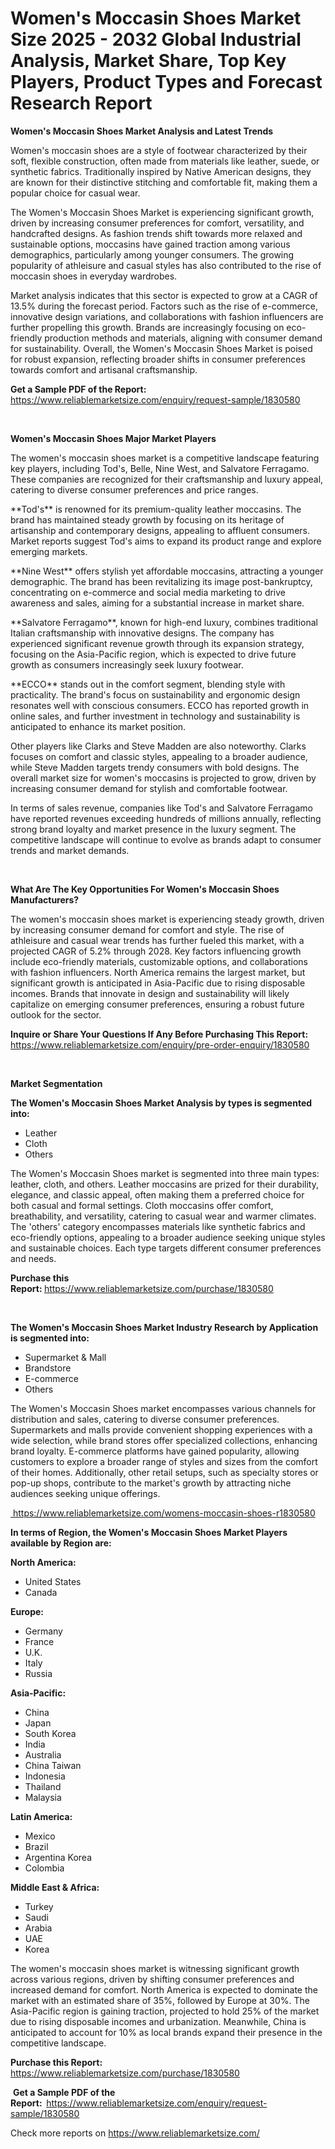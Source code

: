 <p><h1>Women's Moccasin Shoes Market Size 2025 - 2032 Global Industrial Analysis, Market Share, Top Key Players, Product Types and Forecast Research Report</h1></p><p><strong>Women's Moccasin Shoes Market Analysis and Latest Trends</strong></p>
<p><p>Women's moccasin shoes are a style of footwear characterized by their soft, flexible construction, often made from materials like leather, suede, or synthetic fabrics. Traditionally inspired by Native American designs, they are known for their distinctive stitching and comfortable fit, making them a popular choice for casual wear.</p><p>The Women's Moccasin Shoes Market is experiencing significant growth, driven by increasing consumer preferences for comfort, versatility, and handcrafted designs. As fashion trends shift towards more relaxed and sustainable options, moccasins have gained traction among various demographics, particularly among younger consumers. The growing popularity of athleisure and casual styles has also contributed to the rise of moccasin shoes in everyday wardrobes.</p><p>Market analysis indicates that this sector is expected to grow at a CAGR of 13.5% during the forecast period. Factors such as the rise of e-commerce, innovative design variations, and collaborations with fashion influencers are further propelling this growth. Brands are increasingly focusing on eco-friendly production methods and materials, aligning with consumer demand for sustainability. Overall, the Women's Moccasin Shoes Market is poised for robust expansion, reflecting broader shifts in consumer preferences towards comfort and artisanal craftsmanship.</p></p>
<p><strong>Get a Sample PDF of the Report:&nbsp;</strong> <a href="https://www.reliablemarketsize.com/enquiry/request-sample/1830580?utm_campaign=1897&utm_medium=2&utm_source=Github&utm_content=ia&utm_term=07022025&utm_id=womens-moccasin-shoes">https://www.reliablemarketsize.com/enquiry/request-sample/1830580</a></p>
<p>&nbsp;</p>
<p><strong>Women's Moccasin Shoes Major Market Players</strong></p>
<p><p>The women's moccasin shoes market is a competitive landscape featuring key players, including Tod's, Belle, Nine West, and Salvatore Ferragamo. These companies are recognized for their craftsmanship and luxury appeal, catering to diverse consumer preferences and price ranges.</p><p>**Tod's** is renowned for its premium-quality leather moccasins. The brand has maintained steady growth by focusing on its heritage of artisanship and contemporary designs, appealing to affluent consumers. Market reports suggest Tod's aims to expand its product range and explore emerging markets.</p><p>**Nine West** offers stylish yet affordable moccasins, attracting a younger demographic. The brand has been revitalizing its image post-bankruptcy, concentrating on e-commerce and social media marketing to drive awareness and sales, aiming for a substantial increase in market share.</p><p>**Salvatore Ferragamo**, known for high-end luxury, combines traditional Italian craftsmanship with innovative designs. The company has experienced significant revenue growth through its expansion strategy, focusing on the Asia-Pacific region, which is expected to drive future growth as consumers increasingly seek luxury footwear.</p><p>**ECCO** stands out in the comfort segment, blending style with practicality. The brand's focus on sustainability and ergonomic design resonates well with conscious consumers. ECCO has reported growth in online sales, and further investment in technology and sustainability is anticipated to enhance its market position.</p><p>Other players like Clarks and Steve Madden are also noteworthy. Clarks focuses on comfort and classic styles, appealing to a broader audience, while Steve Madden targets trendy consumers with bold designs. The overall market size for women's moccasins is projected to grow, driven by increasing consumer demand for stylish and comfortable footwear. </p><p>In terms of sales revenue, companies like Tod's and Salvatore Ferragamo have reported revenues exceeding hundreds of millions annually, reflecting strong brand loyalty and market presence in the luxury segment. The competitive landscape will continue to evolve as brands adapt to consumer trends and market demands.</p></p>
<p>&nbsp;</p>
<p><strong>What Are The Key Opportunities For Women's Moccasin Shoes Manufacturers?</strong></p>
<p><p>The women's moccasin shoes market is experiencing steady growth, driven by increasing consumer demand for comfort and style. The rise of athleisure and casual wear trends has further fueled this market, with a projected CAGR of 5.2% through 2028. Key factors influencing growth include eco-friendly materials, customizable options, and collaborations with fashion influencers. North America remains the largest market, but significant growth is anticipated in Asia-Pacific due to rising disposable incomes. Brands that innovate in design and sustainability will likely capitalize on emerging consumer preferences, ensuring a robust future outlook for the sector.</p></p>
<p><strong>Inquire or Share Your Questions If Any Before Purchasing This Report:</strong> <a href="https://www.reliablemarketsize.com/enquiry/pre-order-enquiry/1830580?utm_campaign=1897&utm_medium=2&utm_source=Github&utm_content=ia&utm_term=07022025&utm_id=womens-moccasin-shoes">https://www.reliablemarketsize.com/enquiry/pre-order-enquiry/1830580</a></p>
<p>&nbsp;</p>
<p><strong>Market Segmentation</strong></p>
<p><strong>The Women's Moccasin Shoes Market Analysis by types is segmented into:</strong></p>
<p><ul><li>Leather</li><li>Cloth</li><li>Others</li></ul></p>
<p><p>The Women's Moccasin Shoes market is segmented into three main types: leather, cloth, and others. Leather moccasins are prized for their durability, elegance, and classic appeal, often making them a preferred choice for both casual and formal settings. Cloth moccasins offer comfort, breathability, and versatility, catering to casual wear and warmer climates. The 'others' category encompasses materials like synthetic fabrics and eco-friendly options, appealing to a broader audience seeking unique styles and sustainable choices. Each type targets different consumer preferences and needs.</p></p>
<p><strong>Purchase this Report:&nbsp;</strong><a href="https://www.reliablemarketsize.com/purchase/1830580?utm_campaign=1897&utm_medium=2&utm_source=Github&utm_content=ia&utm_term=07022025&utm_id=womens-moccasin-shoes">https://www.reliablemarketsize.com/purchase/1830580</a></p>
<p>&nbsp;</p>
<p><strong>The Women's Moccasin Shoes Market Industry Research by Application is segmented into:</strong></p>
<p><ul><li>Supermarket & Mall</li><li>Brandstore</li><li>E-commerce</li><li>Others</li></ul></p>
<p><p>The Women's Moccasin Shoes market encompasses various channels for distribution and sales, catering to diverse consumer preferences. Supermarkets and malls provide convenient shopping experiences with a wide selection, while brand stores offer specialized collections, enhancing brand loyalty. E-commerce platforms have gained popularity, allowing customers to explore a broader range of styles and sizes from the comfort of their homes. Additionally, other retail setups, such as specialty stores or pop-up shops, contribute to the market's growth by attracting niche audiences seeking unique offerings.</p></p>
<p><a href="https://www.reliablemarketsize.com/womens-moccasin-shoes-r1830580?utm_campaign=1897&utm_medium=2&utm_source=Github&utm_content=ia&utm_term=07022025&utm_id=womens-moccasin-shoes">&nbsp;https://www.reliablemarketsize.com/womens-moccasin-shoes-r1830580</a></p>
<p><strong>In terms of Region, the Women's Moccasin Shoes Market Players available by Region are:</strong></p>
<p>
    <p> <strong> North America: </strong>
        <ul>
            <li>United States</li>
            <li>Canada</li>
        </ul>
        </p> 
    <p> <strong> Europe: </strong>
        <ul>
            <li>Germany</li>
            <li>France</li>
            <li>U.K.</li>
            <li>Italy</li>
            <li>Russia</li>
        </ul>
        </p> 
    <p> <strong> Asia-Pacific: </strong>
        <ul>
            <li>China</li>
            <li>Japan</li>
            <li>South Korea</li>
            <li>India</li>
            <li>Australia</li>
            <li>China Taiwan</li>
            <li>Indonesia</li>
            <li>Thailand</li>
            <li>Malaysia</li>
        </ul>
        </p> 
    <p> <strong> Latin America: </strong>
        <ul>
            <li>Mexico</li>
            <li>Brazil</li>
            <li>Argentina Korea</li>
            <li>Colombia</li>
        </ul>
        </p> 
    <p> <strong> Middle East & Africa: </strong>
        <ul>
            <li>Turkey</li>
            <li>Saudi</li>
            <li>Arabia</li>
            <li>UAE</li>
            <li>Korea</li>
        </ul>
    </p>
    </p>
<p><p>The women's moccasin shoes market is witnessing significant growth across various regions, driven by shifting consumer preferences and increased demand for comfort. North America is expected to dominate the market with an estimated share of 35%, followed by Europe at 30%. The Asia-Pacific region is gaining traction, projected to hold 25% of the market due to rising disposable incomes and urbanization. Meanwhile, China is anticipated to account for 10% as local brands expand their presence in the competitive landscape.</p></p>
<p><strong>Purchase this Report: </strong><a href="https://www.reliablemarketsize.com/purchase/1830580?utm_campaign=1897&utm_medium=2&utm_source=Github&utm_content=ia&utm_term=07022025&utm_id=womens-moccasin-shoes">https://www.reliablemarketsize.com/purchase/1830580</a></p>
<p>&nbsp;<strong>Get a Sample PDF of the Report:&nbsp;&nbsp;</strong><a href="https://www.reliablemarketsize.com/enquiry/request-sample/1830580?utm_campaign=1897&utm_medium=2&utm_source=Github&utm_content=ia&utm_term=07022025&utm_id=womens-moccasin-shoes">https://www.reliablemarketsize.com/enquiry/request-sample/1830580</a></p>
<p><strong></strong></p>
<p>Check more reports on <a href="https://www.reliablemarketsize.com/?utm_campaign=1897&utm_medium=2&utm_source=Github&utm_content=ia&utm_term=07022025&utm_id=womens-moccasin-shoes">https://www.reliablemarketsize.com/</a></p>